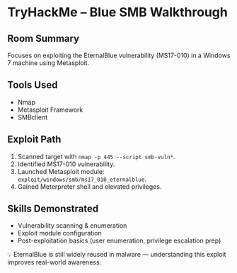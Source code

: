 # TryHackMe – Blue SMB Walkthrough

## Room Summary
Focuses on exploiting the EternalBlue vulnerability (MS17-010) in a Windows 7 machine using Metasploit.

## Tools Used
- Nmap
- Metasploit Framework
- SMBclient

## Exploit Path
1. Scanned target with `nmap -p 445 --script smb-vuln*`.
2. Identified MS17-010 vulnerability.
3. Launched Metasploit module: `exploit/windows/smb/ms17_010_eternalblue`.
4. Gained Meterpreter shell and elevated privileges.

## Skills Demonstrated
- Vulnerability scanning & enumeration
- Exploit module configuration
- Post-exploitation basics (user enumeration, privilege escalation prep)

💡 EternalBlue is still widely reused in malware — understanding this exploit improves real-world awareness.
